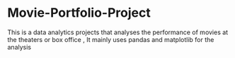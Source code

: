 # Movie-Portfolio-Project
This is a data analytics projects that analyses the performance of movies at the theaters or box office , It mainly uses pandas and matplotlib for the analysis

